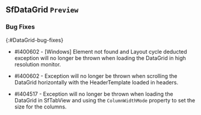 ## SfDataGrid `Preview`

### Bug Fixes
{:#DataGrid-bug-fixes}

* \#I400602 - [Windows] Element not found and Layout cycle deducted exception will no longer be thrown when loading the DataGrid in high resolution monitor.

* \#I400602 - Exception will no longer be thrown when scrolling the DataGrid horizontally with the HeaderTemplate loaded in headers.

* \#I404517 - Exception will no longer be thrown when loading the DataGrid in SfTabView and using the `ColumnWidthMode` property to set the size for the columns.